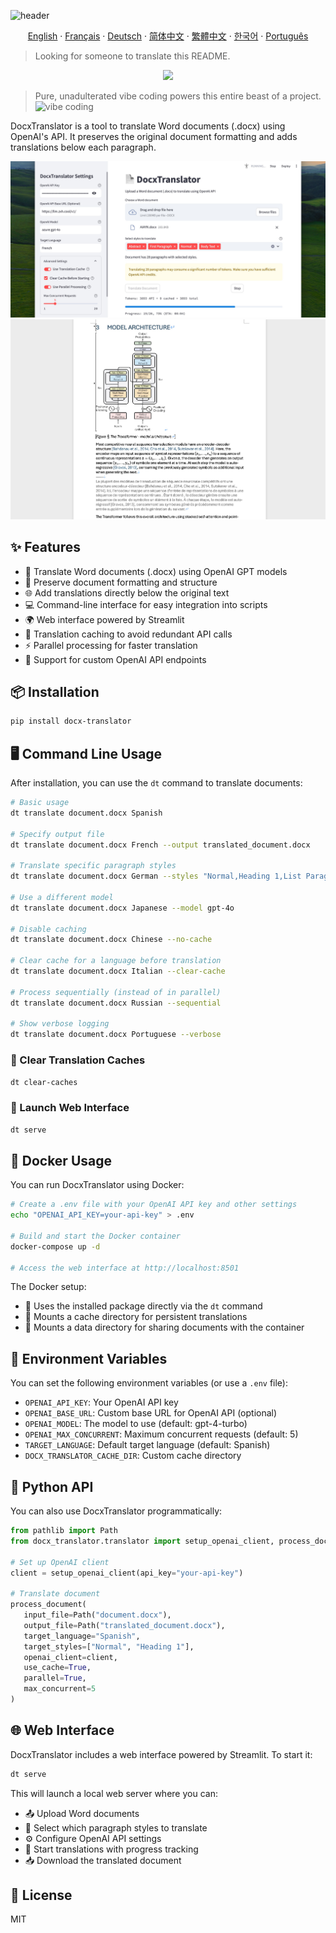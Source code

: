 ![header](https://capsule-render.vercel.app/api?type=waving&color=84ff4a&height=300&section=header&text=Docx%20Translator&fontSize=90&fontAlignY=40&animation=fadeIn&desc=One-click%20immersive%20translation%20of%20Word%20docx%20files%20with%20beautiful%20GUI)

<p align="center"> 
  <a href="README.md">English</a> 
  ·
  <a href="/docs/README_fr.md">Français</a>
  ·
  <a href="/docs/README_de.md">Deutsch</a>
  ·
  <a href="/docs/README_zh-cn.md">简体中文</a>  
  ·
  <a href="/docs/README_zh-tw.md">繁體中文</a>
  ·
  <a href="/docs/README_kr.md">한국어</a> 
  ·
  <a href="/docs/README_pt-br.md">Português</a>
</p>

> Looking for someone to translate this README.

<p align="center">
<img src="https://img.shields.io/badge/100%25_vibe_coding-6eed4c?style=for-the-badge">
</p>

> Pure, unadulterated vibe coding powers this entire beast of a project. <img src="https://emojik.vercel.app/s/🤖_😎?size=32" width="16px" alt="vibe coding" />

DocxTranslator is a tool to translate Word documents (.docx) using OpenAI's API. It preserves the original document formatting and adds translations below each paragraph.

<img src="./static/app.jpg">
<img src="./static/demo.jpg">

## ✨ Features

- 🔄 Translate Word documents (.docx) using OpenAI GPT models
- 🎨 Preserve document formatting and structure
- 🌐 Add translations directly below the original text
- 💻 Command-line interface for easy integration into scripts
- 🌍 Web interface powered by Streamlit
- 💾 Translation caching to avoid redundant API calls
- ⚡ Parallel processing for faster translation
- 🔧 Support for custom OpenAI API endpoints

## 📦 Installation

```bash
pip install docx-translator
```

## 🖥️ Command Line Usage

After installation, you can use the `dt` command to translate documents:

```bash
# Basic usage
dt translate document.docx Spanish

# Specify output file
dt translate document.docx French --output translated_document.docx

# Translate specific paragraph styles
dt translate document.docx German --styles "Normal,Heading 1,List Paragraph"

# Use a different model
dt translate document.docx Japanese --model gpt-4o

# Disable caching
dt translate document.docx Chinese --no-cache

# Clear cache for a language before translation
dt translate document.docx Italian --clear-cache

# Process sequentially (instead of in parallel)
dt translate document.docx Russian --sequential

# Show verbose logging
dt translate document.docx Portuguese --verbose
```

### 🧹 Clear Translation Caches

```bash
dt clear-caches
```

### 🚀 Launch Web Interface

```bash
dt serve
```

## 🐳 Docker Usage

You can run DocxTranslator using Docker:

```bash
# Create a .env file with your OpenAI API key and other settings
echo "OPENAI_API_KEY=your-api-key" > .env

# Build and start the Docker container
docker-compose up -d

# Access the web interface at http://localhost:8501
```

The Docker setup:
- 📂 Uses the installed package directly via the `dt` command
- 💽 Mounts a cache directory for persistent translations
- 📁 Mounts a data directory for sharing documents with the container

## 🔑 Environment Variables

You can set the following environment variables (or use a `.env` file):

- `OPENAI_API_KEY`: Your OpenAI API key
- `OPENAI_BASE_URL`: Custom base URL for OpenAI API (optional)
- `OPENAI_MODEL`: The model to use (default: gpt-4-turbo)
- `OPENAI_MAX_CONCURRENT`: Maximum concurrent requests (default: 5)
- `TARGET_LANGUAGE`: Default target language (default: Spanish)
- `DOCX_TRANSLATOR_CACHE_DIR`: Custom cache directory

## 🐍 Python API

You can also use DocxTranslator programmatically:

```python
from pathlib import Path
from docx_translator.translator import setup_openai_client, process_document

# Set up OpenAI client
client = setup_openai_client(api_key="your-api-key")

# Translate document
process_document(
   input_file=Path("document.docx"),
   output_file=Path("translated_document.docx"),
   target_language="Spanish",
   target_styles=["Normal", "Heading 1"],
   openai_client=client,
   use_cache=True,
   parallel=True,
   max_concurrent=5
)
```

## 🌐 Web Interface

DocxTranslator includes a web interface powered by Streamlit. To start it:

```bash
dt serve
```

This will launch a local web server where you can:
- 📤 Upload Word documents
- 🎯 Select which paragraph styles to translate
- ⚙️ Configure OpenAI API settings
- 🚀 Start translations with progress tracking
- 📥 Download the translated document

## 📜 License

MIT 